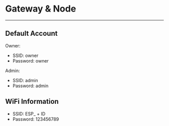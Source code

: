 # Gateway & Node

---

## Default Account

Owner:

- SSID: owner
- Password: owner

Admin:

- SSID: admin
- Password: admin

## WiFi Information

- SSID: ESP\_ + ID
- Password: 123456789
